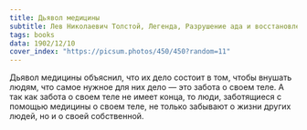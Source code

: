 ```yaml
---
title: Дьявол медицины
subtitle: Лев Николаевич Толстой, Легенда, Разрушение ада и восстановление его
tags: books
data: 1902/12/10
cover_index: "https://picsum.photos/450/450?random=11"
---
```





Дьявол медицины объяснил, что их дело состоит в том, чтобы внушать людям, что самое нужное для них дело — это забота о своем теле. А так как забота о своем теле не имеет конца, то люди, заботящиеся с помощью медицины о своем теле, не только забывают о жизни других людей, но и о своей собственной.
